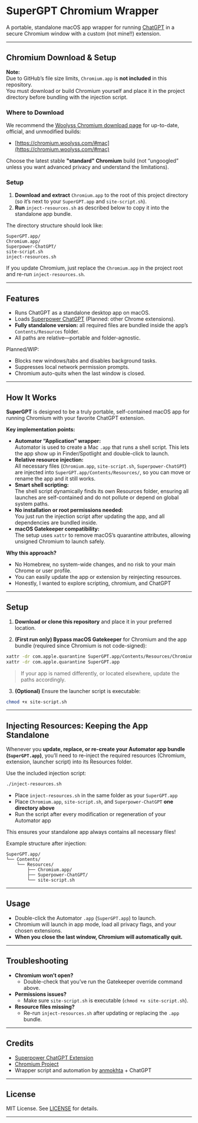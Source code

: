 # SuperGPT Chromium Wrapper

A portable, standalone macOS app wrapper for running [ChatGPT](https://chatgpt.com/) in a secure Chromium window with a custom (not mine!!) extension.

---

## Chromium Download & Setup

**Note:**  
Due to GitHub’s file size limits, `Chromium.app` is **not included** in this repository.  
You must download or build Chromium yourself and place it in the project directory before bundling with the injection script.

### Where to Download

We recommend the [Woolyss Chromium download page](https://chromium.woolyss.com/#mac) for up-to-date, official, and unmodified builds:

- [https://chromium.woolyss.com/#mac](https://chromium.woolyss.com/#mac)

Choose the latest stable **"standard" Chromium** build (not “ungoogled” unless you want advanced privacy and understand the limitations).

### Setup

1. **Download and extract** `Chromium.app` to the root of this project directory (so it’s next to your `SuperGPT.app` and `site-script.sh`).
2. **Run** `inject-resources.sh` as described below to copy it into the standalone app bundle.

The directory structure should look like:

```
SuperGPT.app/
Chromium.app/
Superpower-ChatGPT/
site-script.sh
inject-resources.sh
```

If you update Chromium, just replace the `Chromium.app` in the project root and re-run `inject-resources.sh`.

---

## Features

- Runs ChatGPT as a standalone desktop app on macOS.
- Loads [Superpower ChatGPT](https://github.com/saeedezzati/superpower-chatgpt) (Planned: other Chrome extensions).
- **Fully standalone version:** all required files are bundled inside the app’s `Contents/Resources` folder.
- All paths are relative—portable and folder-agnostic.

Planned/WIP:
- Blocks new windows/tabs and disables background tasks.
- Suppresses local network permission prompts.
- Chromium auto-quits when the last window is closed.

---

## How It Works

**SuperGPT** is designed to be a truly portable, self-contained macOS app for running Chromium with your favorite ChatGPT extension.

**Key implementation points:**
- **Automator “Application” wrapper:**  
  Automator is used to create a Mac `.app` that runs a shell script. This lets the app show up in Finder/Spotlight and double-click to launch.
- **Relative resource injection:**  
  All necessary files (`Chromium.app`, `site-script.sh`, `Superpower-ChatGPT`) are injected into `SuperGPT.app/Contents/Resources/`, so you can move or rename the app and it still works.
- **Smart shell scripting:**  
  The shell script dynamically finds its own Resources folder, ensuring all launches are self-contained and do not pollute or depend on global system paths.
- **No installation or root permissions needed:**  
  You just run the injection script after updating the app, and all dependencies are bundled inside.
- **macOS Gatekeeper compatibility:**  
  The setup uses `xattr` to remove macOS’s quarantine attributes, allowing unsigned Chromium to launch safely.

**Why this approach?**
- No Homebrew, no system-wide changes, and no risk to your main Chrome or user profile.
- You can easily update the app or extension by reinjecting resources.
- Honestly, I wanted to explore scripting, chromium, and ChatGPT

---

## Setup

1. **Download or clone this repository** and place it in your preferred location.

2. **(First run only) Bypass macOS Gatekeeper** for Chromium and the app bundle (required since Chromium is not code-signed):

```sh
xattr -dr com.apple.quarantine SuperGPT.app/Contents/Resources/Chromium.app
xattr -dr com.apple.quarantine SuperGPT.app
```
> If your app is named differently, or located elsewhere, update the paths accordingly.

3. **(Optional)** Ensure the launcher script is executable:
```sh
chmod +x site-script.sh
```

---

## Injecting Resources: Keeping the App Standalone

Whenever you **update, replace, or re-create your Automator app bundle (`SuperGPT.app`)**, you’ll need to re-inject the required resources (Chromium, extension, launcher script) into its Resources folder.

Use the included injection script:

```sh
./inject-resources.sh
```

- Place `inject-resources.sh` in the same folder as your `SuperGPT.app`
- Place `Chromium.app`, `site-script.sh`, and `Superpower-ChatGPT` **one directory above**
- Run the script after every modification or regeneration of your Automator app

This ensures your standalone app always contains all necessary files!

Example structure after injection:

```
SuperGPT.app/
└── Contents/
    └── Resources/
        ├── Chromium.app/
        ├── Superpower-ChatGPT/
        └── site-script.sh
```

---

## Usage

- Double-click the Automator `.app` (`SuperGPT.app`) to launch.
- Chromium will launch in app mode, load all privacy flags, and your chosen extensions.
- **When you close the last window, Chromium will automatically quit.**

---

## Troubleshooting

- **Chromium won’t open?**
    - Double-check that you’ve run the Gatekeeper override command above.
- **Permissions issues?**
    - Make sure `site-script.sh` is executable (`chmod +x site-script.sh`).
- **Resource files missing?**
    - Re-run `inject-resources.sh` after updating or replacing the `.app` bundle.

---

## Credits

- [Superpower ChatGPT Extension](https://github.com/saeedezzati/superpower-chatgpt)
- [Chromium Project](https://www.chromium.org/)
- Wrapper script and automation by [anmokhta](https://github.com/anmokhta) + ChatGPT

---

## License

MIT License. See [LICENSE](LICENSE) for details.

---
